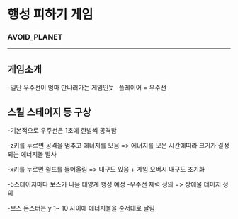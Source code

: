 # 행성 피하기 게임

### AVOID_PLANET

---

## 게임소개

-일단 우주선이 엄마 만나러가는 게임인듯 -플레이어 = 우주선

## 스킬 스테이지 등 구상

-기본적으로 우주선은 1초에 한발씩 공격함

-z키를 누르면 공격을 멈추고 에너지를 모음 => 에너지를 모은 시간에따라 크기가 결정되는 에너지볼 발사

-x키를 누르면 쉴드를 들어올림 => 내구도 있음 + 게임 오버시 내구도 초기화

-5스테이지마다 보스가 나옴 태양계 행성 예정 -우주선 체력 정의 => 장애물 데미지 정의

-보스 몬스터는 y 1~ 10 사이에 에너지볼을 순서대로 날림
